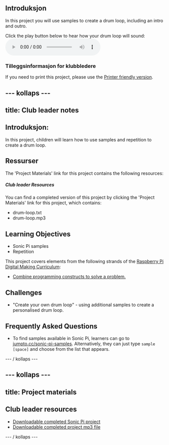 ## Introduksjon

In this project you will use samples to create a drum loop, including an intro and outro.

<div id="audio-preview" class="pdf-hidden">
  Click the play button below to hear how your drum loop will sound: <audio controls preload> <source src="resources/drum-loop.mp3" type="audio/mpeg"> Your browser does not support the <code>audio</code> element. </audio>
</div>

### Tilleggsinformasjon for klubbledere

If you need to print this project, please use the [Printer friendly version](https://projects.raspberrypi.org/en/projects/drum-loop/print).

## \--- kollaps \---

## title: Club leader notes

## Introduksjon:

In this project, children will learn how to use samples and repetition to create a drum loop.

## Ressurser

The 'Project Materials' link for this project contains the following resources:

##### Club leader Resources

You can find a completed version of this project by clicking the 'Project Materials' link for this project, which contains:

* drum-loop.txt
* drum-loop.mp3

## Learning Objectives

* Sonic Pi samples
* Repetition

This project covers elements from the following strands of the [Raspberry Pi Digital Making Curriculum](http://rpf.io/curriculum):

* [Combine programming constructs to solve a problem.](https://www.raspberrypi.org/curriculum/programming/builder)

## Challenges

* "Create your own drum loop" - using additional samples to create a personalised drum loop.

## Frequently Asked Questions

* To find samples available in Sonic Pi, learners can go to [jumpto.cc/sonic-pi-samples](http://jumpto.cc/sonic-pi-samples). Alternatively, they can just type `sample [space]` and choose from the list that appears.

\--- / kollaps \---

## \--- kollaps \---

## title: Project materials

## Club leader resources

* [Downloadable completed Sonic Pi project](resources/drum-loop.txt)
* [Downloadable completed project mp3 file](resources/drum-loop.mp3)

\--- / kollaps \---